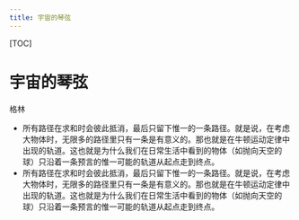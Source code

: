 ```yaml
---
title: 宇宙的琴弦
---
```


[TOC]

# 宇宙的琴弦
格林

- 所有路径在求和时会彼此抵消，最后只留下惟一的一条路径。就是说，在考虑大物体时，无限多的路径里只有一条是有意义的。那也就是在牛顿运动定律中出现的轨道。这也就是为什么我们在日常生活中看到的物体（如抛向天空的球）只沿着一条预言的惟一可能的轨道从起点走到终点。
- 所有路径在求和时会彼此抵消，最后只留下惟一的一条路径。就是说，在考虑大物体时，无限多的路径里只有一条是有意义的。那也就是在牛顿运动定律中出现的轨道。这也就是为什么我们在日常生活中看到的物体（如抛向天空的球）只沿着一条预言的惟一可能的轨道从起点走到终点。

                      